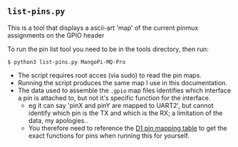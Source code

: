 ## `list-pins.py`
This is a tool that displays a ascii-art 'map' of the current pinmux assignments on the GPIO header

To run the pin list tool you need to be in the tools directory, then run:
```console
$ python3 list-pins.py MangoPi-MQ-Pro
```
* The script requires root acces (via sudo) to read the pin maps.
* Running the script produces the same map I use in this documentation.
* The data used to assemble the `.gpio` map files identifies which interface a pin is attached to, but not it's specific function for the interface.
  * eg it can say 'pinX and pinY are mapped to UART2', but cannot identify which pin is the TX and which is the RX; a limitation of the data, my apologies..
  * You therefore need to reference the [D1 pin mapping table](../reference/d1-pins.pdf) to get the exact functions for pins when running this for yourself.
